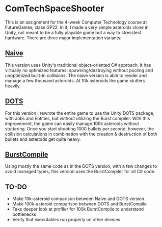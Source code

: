 # ComTechSpaceShooter

This is an assignment for the 4-week Computer Technology course at FutureGames, class GP22.
In it, I made a very simple asteroids clone in Unity, not meant to be a fully playable game but a way to stresstest hardware.
There are three major implementation variants:

## [Naive](https://github.com/AntonHedlundFG/ComTechSpaceShooter/releases/tag/NaiveState)
This version uses Unity's traditional object-oriented C# approach. It has virtually no optimized features; spawning/destroying without pooling and unoptimized built-in collisions.
The naive version is able to render and manage a few thousand asteroids. At 10k asteroids the game stutters heavily.

## [DOTS](https://github.com/AntonHedlundFG/ComTechSpaceShooter/releases/tag/Full-DOTS-Version)
For this version I rewrote the entire game to use the Unity DOTS package, with Jobs and Entities, but without utilizing the Burst compiler. 
With this improvement, the game can easily manage 100k asteroids without stuttering. Once you start shooting 1000 bullets per second, however, the collision calculations in combination with the creation & destruction of both bullets and asteroids get quite heavy.

## [BurstCompile](https://github.com/AntonHedlundFG/ComTechSpaceShooter/releases/tag/BurstCompile-Everything)
Using mostly the same code as in the DOTS version, with a few changes to avoid managed types, this version uses the BurstCompiler for all C# code.

## TO-DO

- Make 10k-asteroid comparison between Naive and DOTS version
- Make 100k-asteroid comparison between DOTS and BurstCompile
- Take deeper look at profiler for 100k BurstCompile to understand bottlenecks
- Verify that executables run properly on other devices
